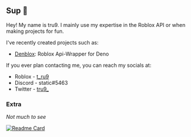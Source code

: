## Sup 👋

Hey! My name is tru9. I mainly use my expertise in the Roblox API or when making projects for fun.

I've recently created projects such as: 
- [Denblox](https://deno.land/x/denblox): Roblox Api-Wrapper for Deno

If you ever plan contacting me, you can reach my socials at: 
- Roblox -  [t_ru9](https://www.roblox.com/users/2434302765/profile)
- Discord - static#5463
- Twitter - [tru9_](https://twitter.com/tru9_)

### Extra
*Not much to see*

[![Readme Card](https://github-profile-trophy.vercel.app/?username=tru9&theme=onedark)](https://github.com/tru9)  
